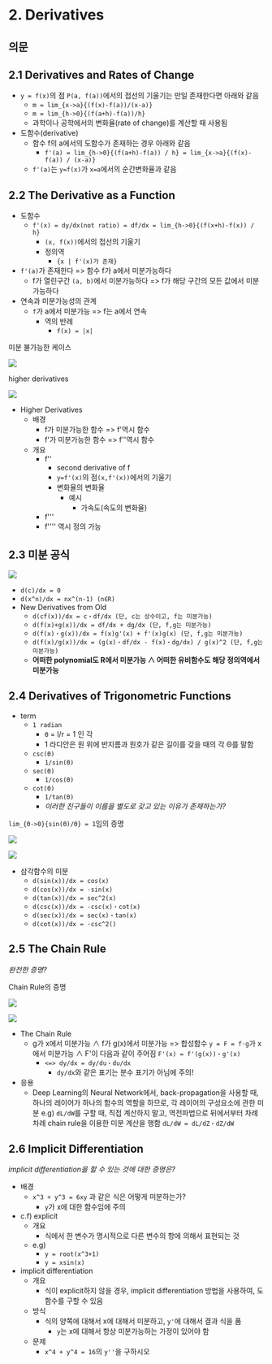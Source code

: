 # 2. Derivatives

## 의문

## 2.1 Derivatives and Rates of Change

- `y = f(x)`의 점 `P(a, f(a))`에서의 접선의 기울기는 만일 존재한다면 아래와 같음
  - `m = lim_{x->a}{(f(x)-f(a))/(x-a)}`
  - `m = lim_{h->0}{(f(a+h)-f(a))/h}`
  - 과학이나 공학에서의 변화율(rate of change)를 계산할 때 사용됨
- 도함수(derivative)
  - 함수 f의 a에서의 도함수가 존재하는 경우 아래와 같음
    - `f'(a) = lim_{h->0}{(f(a+h)-f(a)) / h} = lim_{x->a}{(f(x)-f(a)) / (x-a)}`
  - `f'(a)`는 `y=f(x)`가 `x=a`에서의 순간변화율과 같음

## 2.2 The Derivative as a Function

- 도함수
  - `f'(x) = dy/dx(not ratio) = df/dx = lim_{h->0}{(f(x+h)-f(x)) / h}`
    - `(x, f(x))`에서의 접선의 기울기
    - 정의역
      - `{x | f'(x)가 존재}`
- `f'(a)`가 존재한다 => 함수 f가 a에서 미분가능하다
  - f가 열린구간 `(a, b)`에서 미분가능하다 => f가 해당 구간의 모든 값에서 미분가능하다
- 연속과 미분가능성의 관계
  - `f`가 a에서 미분가능 => f는 a에서 연속
    - 역의 반례
      - `f(x) = |x|`

미분 불가능한 케이스

![](./images/ch2/fail_to_be_differentiable1.png)

higher derivatives

![](./images/ch2/higher_derivative1.png)

- Higher Derivatives
  - 배경
    - f가 미분가능한 함수 => f'역시 함수
    - f'가 미분가능한 함수 => f''역시 함수
  - 개요
    - f''
      - second derivative of f
      - `y=f'(x)`의 점`(x,f'(x))`에서의 기울기
      - 변화율의 변화율
        - 예시
          - 가속도(속도의 변화율)
    - f'''
    - f'''' 역시 정의 가능

## 2.3 미분 공식

![](./images/ch2/differentiation_formulas1.png)

- `d(c)/dx = 0`
- `d(x^n)/dx = nx^(n-1) (n∈R)`
- New Derivatives from Old
  - `d(cf(x))/dx = c・df/dx (단, c는 상수이고, f는 미분가능)`
  - `d(f(x)+g(x))/dx = df/dx + dg/dx (단, f,g는 미분가능)`
  - `d(f(x)・g(x))/dx = f(x)g'(x) + f'(x)g(x) (단, f,g는 미분가능)`
  - `d(f(x)/g(x))/dx = (g(x)・df/dx - f(x)・dg/dx) / g(x)^2 (단, f,g는 미분가능)`
  - **어떠한 polynomial도 R에서 미분가능 ∧ 어떠한 유비함수도 해당 정의역에서 미분가능**

## 2.4 Derivatives of Trigonometric Functions

- term
  - `1 radian`
    - `Θ` = l/r = 1 인 각
    - 1 라디안은 원 위에 반지름과 원호가 같은 길이를 갖을 때의 각 Θ를 말함
  - `csc(Θ)`
    - `1/sin(Θ)`
  - `sec(Θ)`
    - `1/cos(Θ)`
  - `cot(Θ)`
    - `1/tan(Θ)`
    - *이러한 친구들이 이름을 별도로 갖고 있는 이유가 존재하는가?*

`lim_{Θ->0}{sin(Θ)/Θ} = 1`임의 증명

![](./images/ch2/proof1.png)

![](./images/ch2/proof2.png)

- 삼각함수의 미분
  - `d(sin(x))/dx = cos(x)`
  - `d(cos(x))/dx = -sin(x)`
  - `d(tan(x))/dx = sec^2(x)`
  - `d(csc(x))/dx = -csc(x)・cot(x)`
  - `d(sec(x))/dx = sec(x)・tan(x)`
  - `d(cot(x))/dx = -csc^2()`

## 2.5 The Chain Rule

*완전한 증명?*

Chain Rule의 증명

![](./images/ch2/chain_rule1.png)

![](./images/ch2/chain_rule2.png)

- The Chain Rule
  - g가 x에서 미분가능 ∧ f가 g(x)에서 미분가능 => 합성함수 `y = F = f◦g`가 x에서 미분가능 ∧ F'이 다음과 같이 주어짐 `F'(x) = f'(g(x))・g'(x)`
    - `<=> dy/dx = dy/du・du/dx`
      - `dy/dx`와 같은 표기는 분수 표기가 아님에 주의!
- 응용
  - Deep Learning의 Neural Network에서, back-propagation을 사용할 때, 하나의 레이어가 하나의 함수의 역할을 하므로, 각 레이어의 구성요소에 관한 미분 e.g) `dL/dW`를 구할 때, 직접 계산하지 말고, 역전파법으로 뒤에서부터 차례차례 chain rule을 이용한 미분 계산을 행함 `dL/dW = dL/dZ・dZ/dW`

## 2.6 Implicit Differentiation

*implicit differentiation을 할 수 있는 것에 대한 증명은?*

- 배경
  - `x^3 + y^3 = 6xy` 과 같은 식은 어떻게 미분하는가?
    - `y`가 x에 대한 함수임에 주의
- c.f) explicit
  - 개요
    - 식에서 한 변수가 명시적으로 다른 변수의 항에 의해서 표현되는 것
  - e.g)
    - `y = root(x^3+1)`
    - `y = xsin(x)`
- implicit differentiation
  - 개요
    - 식이 explicit하지 않을 경우, implicit differentiation 방법을 사용하여, 도함수를 구할 수 있음
  - 방식
    - 식의 양쪽에 대해서 x에 대해서 미분하고, `y'`에 대해서 결과 식을 품
      - `y`는 x에 대해서 항상 미분가능하는 가정이 있어야 함
  - 문제
    - `x^4 + y^4 = 16`의 `y''`을 구하시오
